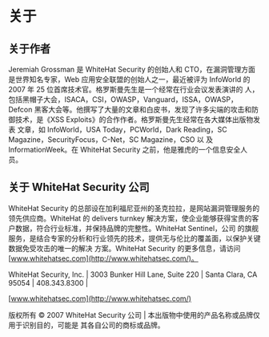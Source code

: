 # 关于

## 关于作者

Jeremiah Grossman 是 WhiteHat Security 的创始人和 CTO，在漏洞管理方面是世界知名专家，Web 应用安全联盟的创始人之一，最近被评为 InfoWorld 的 2007 年 25 位首席技术官。格罗斯曼先生是一个经常在行业会议发表演讲的 人，包括黑帽子大会，ISACA，CSI，OWASP，Vanguard，ISSA，OWASP，Defcon 黑客大会等。他撰写了大量的文章和白皮书，发现了许多尖端的攻击和防御技术，是《XSS Exploits》的合作作者。格罗斯曼先生经常在各大媒体出版物发表 文章，如 InfoWorld，USA Today，PCWorld，Dark Reading，SC Magazine，SecurityFocus，C-Net，SC Magazine，CSO 以 及 InformationWeek。在 WhiteHat Security 之前，他是雅虎的一个信息安全人员。

## 关于 WhiteHat Security 公司

WhiteHat Security 的总部设在加利福尼亚州的圣克拉拉，是网站漏洞管理服务的领先供应商。WhiteHat 的 delivers turnkey 解决方案，使企业能够获得宝贵的客户数据，符合行业标准，并保持品牌的完整性。WhiteHat Sentinel，公司 的旗舰服务，是结合专家的分析和行业领先的技术，提供无与伦比的覆盖面，以保护关键数据免受攻击的唯一的解决 方案。WhiteHat Security 的更多信息，请访问 [www.whitehatsec.com](http://www.whitehatsec.com/)。

WhiteHat Security, Inc. | 3003 Bunker Hill Lane, Suite 220 | Santa Clara, CA 95054 | 408.343.8300 |

[www.whitehatsec.com](http://www.whitehatsec.com/)

版权所有 © 2007 WhiteHat Security 公司 | 本出版物中使用的产品名称或品牌仅用于识别目的，可能是 其各自公司的商标或品牌。